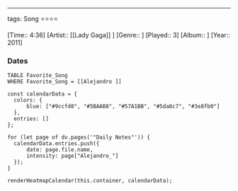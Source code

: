 ---
tags: Song ⭐⭐⭐⭐ 

[Time:: 4:36]
[Artist:: [[Lady Gaga]] ]
[Genre:: ]
[Played:: 3]
[Album:: ]
[Year:: 2011]
### Dates
````dataview
TABLE Favorite_Song
WHERE Favorite_Song = [[Alejandro ]]
````
  ```dataviewjs
const calendarData = { 
	colors: { 
		blue: ["#9ccfd8", "#5BAAB8", "#57A1BB", "#5da8c7", "#3e8fb0"] 
	}, 
	entries: [] 
}; 

for (let page of dv.pages('"Daily Notes"')) { 
	calendarData.entries.push({ 
		date: page.file.name, 
		intensity: page["Alejandro_"]
	}); 
} 

renderHeatmapCalendar(this.container, calendarData);
```
